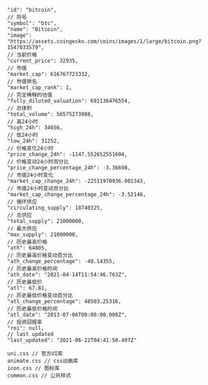    "id": "bitcoin",
	// 符号
    "symbol": "btc",
    "name": "Bitcoin",
    "image": "https://assets.coingecko.com/coins/images/1/large/bitcoin.png?1547033579",
    // 当前价格
	"current_price": 32935,
	// 市值
    "market_cap": 616767723332,
	// 市值排名
    "market_cap_rank": 1,
	// 完全稀释的估值
    "fully_diluted_valuation": 691136476554,
	// 总体积
    "total_volume": 56575273988,
	// 高24小时
    "high_24h": 34656,
	// 低24小时
    "low_24h": 31252,
	// 价格变化24小时
    "price_change_24h": -1147.552652551604,
	// 价格变动24小时百分比
    "price_change_percentage_24h": -3.36698,
	// 市值24小时变化
    "market_cap_change_24h": -22511970936.001343,
	// 市值24小时变动百分比
    "market_cap_change_percentage_24h": -3.52146,
	// 循环供应
    "circulating_supply": 18740325,
	// 总供应
    "total_supply": 21000000,
	// 最大供应
    "max_supply": 21000000,
	// 历史最高价格
    "ath": 64805,
	// 历史最高价格变动百分比
    "ath_change_percentage": -49.14355,
	// 历史最高价格时间
    "ath_date": "2021-04-14T11:54:46.763Z",
	// 历史最低价
    "atl": 67.81,
	// 历史最低价格变动百分比
    "atl_change_percentage": 48503.25316,
	// 历史最低价格时间
    "atl_date": "2013-07-06T00:00:00.000Z",
	// 投资回报率
    "roi": null,
	// last updated
    "last_updated": "2021-06-22T04:41:50.497Z"
	
	uni.css // 官方UI库
	animate.css // css动画库
	icon.css // 图标库
	common.css // 公共样式